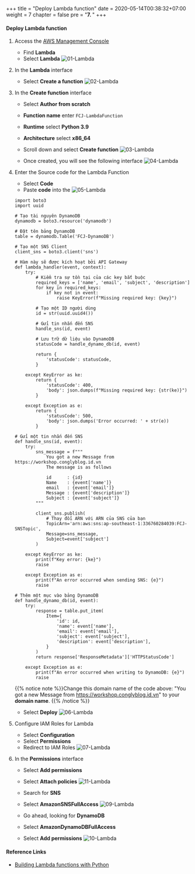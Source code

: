 +++
title = "Deploy Lambda function"
date = 2020-05-14T00:38:32+07:00
weight = 7
chapter = false
pre = "<b>7. </b>"
+++

#### Deploy Lambda function

1. Access the
   [AWS Management Console](https://aws.amazon.com/vi/free/?gclid=CjwKCAjw_ZC2BhAQEiwAXSgClvWbbk-Y8aK5QEAweAN7K8tLmdmvIiZuLvrcXaHfX9HrfLJlZr3U2xoC6y4QAvD_BwE&trk=c4f45c53-585c-4b31-8fbf-d39fbcdc603a&sc_channel=ps&ef_id=CjwKCAjw_ZC2BhAQEiwAXSgClvWbbk-Y8aK5QEAweAN7K8tLmdmvIiZuLvrcXaHfX9HrfLJlZr3U2xoC6y4QAvD_BwE:G:s&s_kwcid=AL!4422!3!637354294239!e!!g!!aws!19043613274!143453611386&all-free-tier.sort-by=item.additionalFields.SortRank&all-free-tier.sort-order=asc&awsf.Free%20Tier%20Types=*all&awsf.Free%20Tier%20Categories=*all)

   - Find **Lambda**
   - Select **Lambda**
     ![01-Lambda](/images/8/8-lambda-01.png?width=90pc)

2. In the **Lambda** interface

   - Select **Create a function**
     ![02-Lambda](/images/8/8-lambda-02.png?width=90pc)

3. In the **Create function** interface

   - Select **Author from scratch**
   - **Function name** enter `FCJ-LambdaFunction`
   - **Runtime** select **Python 3.9**
   - **Architecture** select **x86_64**
   - Scroll down and select **Create function**
     ![03-Lambda](/images/8/8-lambda-03.png?width=90pc)

   - Once created, you will see the following interface
     ![04-Lambda](/images/8/8-lambda-04.png?width=90pc)

4. Enter the Source code for the Lambda Function

   - Select **Code**
   - Paste **code** into the
     ![05-Lambda](/images/8/8-lambda-05.png?width=90pc)

   ```import json  # Đảm bảo đã import json
   import boto3
   import uuid

   # Tạo tài nguyên DynamoDB
   dynamodb = boto3.resource('dynamodb')

   # Đặt tên bảng DynamoDB
   table = dynamodb.Table('FCJ-DynamoDB')

   # Tạo một SNS Client
   client_sns = boto3.client('sns')

   # Hàm này sẽ được kích hoạt bởi API Gateway
   def lambda_handler(event, context):
       try:
           # Kiểm tra sự tồn tại của các key bắt buộc
           required_keys = ['name', 'email', 'subject', 'description']
           for key in required_keys:
               if key not in event:
                   raise KeyError(f"Missing required key: {key}")

           # Tạo một ID người dùng
           id = str(uuid.uuid4())

           # Gửi tin nhắn đến SNS
           handle_sns(id, event)

           # Lưu trữ dữ liệu vào DynamoDB
           statusCode = handle_dynamo_db(id, event)

           return {
               'statusCode': statusCode,
           }

       except KeyError as ke:
           return {
               'statusCode': 400,
               'body': json.dumps(f"Missing required key: {str(ke)}")
           }

       except Exception as e:
           return {
               'statusCode': 500,
               'body': json.dumps('Error occurred: ' + str(e))
           }

   # Gửi một tin nhắn đến SNS
   def handle_sns(id, event):
       try:
           sns_message = f"""
               You got a new Message from https://workshop.conglyblog.id.vn
               The message is as follows

               id      : {id}
               Name    : {event['name']}
               email   : {event['email']}
               Message : {event['description']}
               Subject : {event['subject']}
           """

           client_sns.publish(
               # Thay đổi ARN với ARN của SNS của bạn
               TopicArn='arn:aws:sns:ap-southeast-1:336760284039:FCJ-SNSTopic',
               Message=sns_message,
               Subject=event['subject']
           )

       except KeyError as ke:
           print(f"Key error: {ke}")
           raise

       except Exception as e:
           print(f"An error occurred when sending SNS: {e}")
           raise

   # Thêm một mục vào bảng DynamoDB
   def handle_dynamo_db(id, event):
       try:
           response = table.put_item(
               Item={
                   'id': id,
                   'name': event['name'],
                   'email': event['email'],
                   'subject': event['subject'],
                   'description': event['description'],
               }
           )
           return response['ResponseMetadata']['HTTPStatusCode']

       except Exception as e:
           print(f"An error occurred when writing to DynamoDB: {e}")
           raise
   ```

   {{% notice note %}}Change this domain name of the code above: "You got a new Message from https://workshop.conglyblog.id.vn" to your **domain name**.
   {{% /notice %}}

   - Select **Deploy**
     ![06-Lambda](/images/8/8-lambda-06.png?width=90pc)

5. Configure IAM Roles for Lambda

   - Select **Configuration**
   - Select **Permissions**
   - Redirect to IAM Roles
     ![07-Lambda](/images/8/8-lambda-07.png?width=90pc)

6. In the **Permissions** interface

   - Select **Add permissions**
   - Select **Attach policies**
     ![11-Lambda](/images/8/8-lambda-11.png?width=90pc)

   - Search for **SNS**
   - Select **AmazonSNSFullAccess**
     ![09-Lambda](/images/8/8-lambda-09.png?width=90pc)

   - Go ahead, looking for **DynamoDB**
   - Select **AmazonDynamoDBFullAccess**
   - Select **Add permissions**
     ![10-Lambda](/images/8/8-lambda-10.png?width=90pc)

#### Reference Links

- [Building Lambda functions with Python](https://docs.aws.amazon.com/lambda/latest/dg/lambda-python.html)

